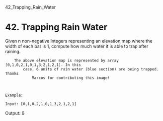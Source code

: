 42_Trapping_Rain_Water
# 42. Trapping Rain Water

Given n non-negative integers representing an elevation map where the width of each
        bar is 1, compute how much water it is able to trap after raining.

    
        
        The above elevation map is represented by array [0,1,0,2,1,0,1,3,2,1,2,1]. In this
            case, 6 units of rain water (blue section) are being trapped. Thanks
                Marcos for contributing this image!
        
    

    Example:

    Input: [0,1,0,2,1,0,1,3,2,1,2,1]
Output: 6
